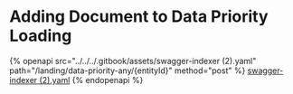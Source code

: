 # Adding Document to Data Priority Loading

{% openapi src="../../../.gitbook/assets/swagger-indexer (2).yaml" path="/landing/data-priority-any/{entityId}" method="post" %}
[swagger-indexer (2).yaml](<../../../.gitbook/assets/swagger-indexer (2).yaml>)
{% endopenapi %}
